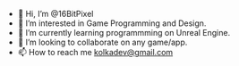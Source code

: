 - 👋 Hi, I’m @16BitPixel
- 👀 I’m interested in Game Programming and Design.
- 🌱 I’m currently learning programmming on Unreal Engine.
- 💞️ I’m looking to collaborate on any game/app.
- 📫 How to reach me kolkadev@gmail.com

<!---
16BitPixel/16BitPixel is a ✨ special ✨ repository because its `README.md` (this file) appears on your GitHub profile.
You can click the Preview link to take a look at your changes.
--->
